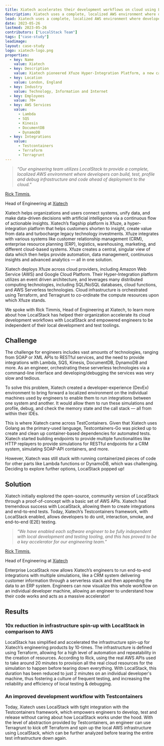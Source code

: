 ```yaml
---
title: Xiatech accelerates their development workflows on cloud using LocalStack
description: Xiatech uses a complete, localized AWS environment where developers can build, test, profile and debug infrastructure with LocalStack to accelerate their engineering efforts. In this case study, we talk with Xiatech's Head of Engineering, Rick Timmis about their experience using LocalStack to improve their developer experience and cloud feedback loop!
lead: Xiatech uses a complete, localized AWS environment where developers can build, test, profile and debug infrastructure with LocalStack to accelerate their engineering efforts. In this case study, we talk with Xiatech's Head of Engineering, Rick Timmis about their experience using LocalStack to improve their developer experience and cloud feedback loop!
date: 2023-05-26
lastmod: 2023-05-26
contributors: ["LocalStack Team"]
tags: ["case-study"]
leadimage:
layout: case-study
logo: xiatech-logo.png
properties:
  - key: Name
    value: Xiatech
  - key: Description
    value: Xiatech pioneered Xfuze Hyper-Integration Platform, a new category of software that accelerates time to business value for organisations via system integration & data insights
  - key: Location
    value: London, England
  - key: Industry
    value: Technology, Information and Internet
  - key: Employees
    value: 70+
  - key: AWS Services
    value:
      - Lambda
      - SQS
      - Kinesis
      - DocumentDB
      - DynamoDB
  - key: Integrations
    value:
      - Testcontainers
      - Terraform
      - Terragrunt
---
```

<div class="quote-container mt-4">

  > _“Our engineering team utilizes LocalStack to provide a complete, localized AWS environment where developers can build, test, profile and debug infrastructure and code ahead of deployment to the cloud.”_
  <div class="quote-author">
    <p><a href="https://www.linkedin.com/in/rick-timmis-6a1437/">Rick Timmis</a>,</p>
    <p>Head of Engineering at <a href="https://www.xiatech.co.uk/">Xiatech</a></p>
  </div>
</div>

<div class="lead-content">
  <p>Xiatech helps organizations and users connect systems, unify data, and make data-driven decisions with artificial intelligence via a continuous flow of actionable insights. Xiatech’s flagship platform is Xfuze, a hyper-integration platform that helps customers shorten to insight, create value from data and turbocharge legacy technology investments. Xfuze integrates with various systems like customer relationship management (CRM), enterprise resource planning (ERP), logistics, warehousing, marketing, and different cloud-based systems. Xfuze creates a central, singular view of data which then helps provide automation, data management, continuous insights and advanced analytics — all in one solution.</p>

  <p>Xiatech deploys Xfuze across cloud providers, including Amazon Web Service (AWS) and Google Cloud Platform. Their Hyper-Integration platform utilizes an event driven architecture, and leverages many distributed computing technologies, including SQL/NoSQL databases, cloud functions, and AWS Serverless technologies. Cloud infrastructure is orchestrated using Terraform, and Terragrunt to co-ordinate the compute resources upon which Xfuze stands.</p>

  <p>We spoke with Rick Timmis, Head of Engineering at Xiatech, to learn more about how LocalStack has helped their organization accelerate its cloud development workflows with LocalStack and empowered engineers to be independent of their local development and test toolings.</p>
</div>

## Challenge

The challenge for engineers includes vast amounts of technologies, ranging from SOAP or XML APIs to RESTful services, and the need to provide integrations with Lambda, SQS, Kinesis, DocumentDB, DynamoDB and more. As an engineer, orchestrating these serverless technologies via a command-line interface and developing/debugging the services was very slow and tedious. 

To solve this problem, Xiatech created a developer-experience (DevEx) environment to bring forward a localized environment on the individual machines used by engineers to enable them to run integrations between one system and another. It would allow them to run these simulations and profile, debug, and check the memory state and the call stack — all from within their IDEs. 

This is where Xiatech came across TestContainers. Given that Xiatech uses Golang as the primary-used language, Testcontainers-Go was picked up to create and clean up container-based dependencies for automated tests. Xiatech started building endpoints to provide multiple functionalities like HTTP replayers to provide simulations for RESTful endpoints for a CRM system, simulating SOAP-API containers, and more.

However, Xiatech was still stuck with running containerized pieces of code for other parts like Lambda functions or DynamoDB, which was challenging. Deciding to explore further options, LocalStack popped up!

## Solution

Xiatech initially explored the open-source, community version of LocalStack through a proof-of-concept with a basic set of AWS APIs. Xiatech had tremendous success with LocalStack, allowing them to create integrations and end-to-end tests. Today, Xiatech’s Testcontainers framework, with LocalStack enabled, allows developers to do unit, interaction, smoke, and end-to-end (E2E) testing.

<div class="quote-container mt-4">

  > _“We have enabled each software engineer to be fully independent with local development and testing tooling, and this has proved to be a key accelerator for our engineering team.”_
  <div class="quote-author">
    <p><a href="https://www.linkedin.com/in/rick-timmis-6a1437/">Rick Timmis</a>,</p>
    <p>Head of Engineering at <a href="https://www.xiatech.co.uk/">Xiatech</a></p>
  </div>
</div>

Enterprise LocalStack now allows Xiatech’s engineers to run end-to-end integrations with multiple simulations, like a CRM system delivering customer information through a serverless stack and then appending the data to an ERP system. Engineers can now visualize this whole workflow on an individual developer machine, allowing an engineer to understand how their code works and acts as a massive accelerator!

## Results

### 10x reduction in infrastructure spin-up with LocalStack in comparison to AWS

LocalStack has simplified and accelerated the infrastructure spin-up for Xiatech’s engineering products by 10-times. The infrastructure is defined using Terraform, allowing for a high level of automation and repeatability in the creation of resources. According to Rick, using the real AWS APIs used to take around 20 minutes to provision all the real cloud resources for the simulation to happen before tearing down everything. With LocalStack, this duration has been reduced to just 2 minutes on an individual developer's machine, thus fostering a culture of frequent testing, and increasing the reliability and efficiency of local testing & debugging.

### An improved development workflow with Testcontainers

Today, Xiatech uses LocalStack with tight integration with the Testcontainers framework, which empowers engineers to develop, test and release without caring about how LocalStack works under the hood. With the level of abstraction provided by Testcontainers, an engineer can use Terragrunt to kick off Terraform and spin up the local AWS infrastructure using LocalStack, which can be further analyzed before tearing the entire test infrastructure down again.
